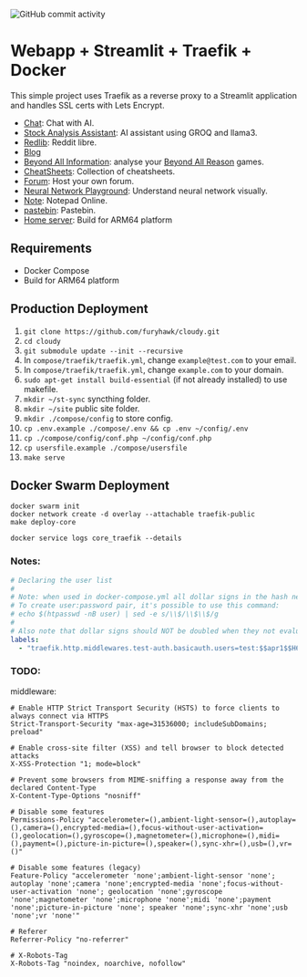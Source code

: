 ![GitHub commit activity](https://img.shields.io/github/commit-activity/m/furyhawk/cloudy)

# Webapp + Streamlit + Traefik + Docker
This simple project uses Traefik as a reverse proxy to a Streamlit application and handles SSL certs with Lets Encrypt.

- [Chat](https://chat.furyhawk.lol/): Chat with AI.
- [Stock Analysis Assistant](https://fin.furyhawk.lol/): AI assistant using GROQ and llama3.
- [Redlib](https://redlib.furyhawk.lol/): Reddit libre.
- [Blog](https://info.furyhawk.lol/)
- [Beyond All Information](https://bai.furyhawk.lol/): analyse your [Beyond All Reason](https://www.beyondallreason.info/) games.
- [CheatSheets](https://cheat.furyhawk.lol/): Collection of cheatsheets.
- [Forum](https://forum.furyhawk.lol/): Host your own forum.
- [Neural Network Playground](https://furyhawk.github.io/playground): Understand neural network visually.
- [Note](https://note.furyhawk.lol/): Notepad Online.
- [pastebin](https://bin.furyhawk.lol/): Pastebin.
- [Home server](https://github.com/furyhawk/cloudy): Build for ARM64 platform

## Requirements
- Docker Compose
- Build for ARM64 platform

## Production Deployment
1. `git clone https://github.com/furyhawk/cloudy.git`
2. `cd cloudy`
3. `git submodule update --init --recursive`
4. In `compose/traefik/traefik.yml`, change `example@test.com` to your email.
5. In `compose/traefik/traefik.yml`, change `example.com` to your domain.
6. `sudo apt-get install build-essential` (if not already installed) to use makefile.
7. `mkdir ~/st-sync` syncthing folder.
8. `mkdir ~/site` public site folder.
9. `mkdir ./compose/config` to store config.
10. `cp .env.example ./compose/.env && cp .env ~/config/.env`
11. `cp ./compose/config/conf.php ~/config/conf.php`
12. `cp usersfile.example ./compose/usersfile`
13. `make serve`

## Docker Swarm Deployment
```
docker swarm init
docker network create -d overlay --attachable traefik-public
make deploy-core

docker service logs core_traefik --details
```

### Notes:
```yaml
# Declaring the user list
#
# Note: when used in docker-compose.yml all dollar signs in the hash need to be doubled for escaping.
# To create user:password pair, it's possible to use this command:
# echo $(htpasswd -nB user) | sed -e s/\\$/\\$\\$/g
#
# Also note that dollar signs should NOT be doubled when they not evaluated (e.g. Ansible docker_container module).
labels:
  - "traefik.http.middlewares.test-auth.basicauth.users=test:$$apr1$$H6uskkkW$$IgXLP6ewTrSuBkTrqE8wj/,test2:$$apr1$$d9hr9HBB$$4HxwgUir3HP4EsggP/QNo0"
```

### TODO:

middleware:
```
# Enable HTTP Strict Transport Security (HSTS) to force clients to always connect via HTTPS
Strict-Transport-Security "max-age=31536000; includeSubDomains; preload"

# Enable cross-site filter (XSS) and tell browser to block detected attacks
X-XSS-Protection "1; mode=block"

# Prevent some browsers from MIME-sniffing a response away from the declared Content-Type
X-Content-Type-Options "nosniff"

# Disable some features
Permissions-Policy "accelerometer=(),ambient-light-sensor=(),autoplay=(),camera=(),encrypted-media=(),focus-without-user-activation=(),geolocation=(),gyroscope=(),magnetometer=(),microphone=(),midi=(),payment=(),picture-in-picture=(),speaker=(),sync-xhr=(),usb=(),vr=()"

# Disable some features (legacy)
Feature-Policy "accelerometer 'none';ambient-light-sensor 'none'; autoplay 'none';camera 'none';encrypted-media 'none';focus-without-user-activation 'none'; geolocation 'none';gyroscope 'none';magnetometer 'none';microphone 'none';midi 'none';payment 'none';picture-in-picture 'none'; speaker 'none';sync-xhr 'none';usb 'none';vr 'none'"

# Referer
Referrer-Policy "no-referrer"

# X-Robots-Tag
X-Robots-Tag "noindex, noarchive, nofollow"
```
